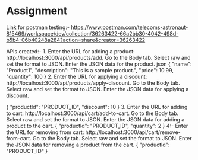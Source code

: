 # Assignment
Link for postman testing:-
https://www.postman.com/telecoms-astronaut-815469/workspace/dev/collection/36263422-66a2bb30-4042-498d-b5b4-06b40248a284?action=share&creator=36263422

APIs created:-
1.
Enter the URL for adding a product: http://localhost:3000/api/products/add.
Go to the Body tab.
Select raw and set the format to JSON.
Enter the JSON data for the product.
json
{
  "name": "Product1",
  "description": "This is a sample product.",
  "price": 10.99,
  "quantity": 100
}
2.
Enter the URL for applying a discount: http://localhost:3000/api/products/apply-discount.
Go to the Body tab.
Select raw and set the format to JSON.
Enter the JSON data for applying a discount.

{
  "productId": "PRODUCT_ID",
  "discount": 10
}
3.
Enter the URL for adding to cart: http://localhost:3000/api/cart/add-to-cart.
Go to the Body tab.
Select raw and set the format to JSON.
Enter the JSON data for adding a product to the cart. 
{
  "productId": "PRODUCT_ID",
  "quantity": 2
}
4:-
Enter the URL for removing from cart: http://localhost:3000/api/cart/remove-from-cart.
Go to the Body tab.
Select raw and set the format to JSON.
Enter the JSON data for removing a product from the cart.
{
  "productId": "PRODUCT_ID"
}
